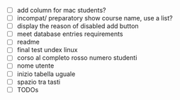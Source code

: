 - [ ] add column for mac students?
- [ ] incompat/ preparatory show course name, use a list?
- [ ] display the reason of disabled add button
- [ ] meet database entries requirements
- [ ] readme
- [ ] final test undex linux
- [ ] corso al completo rosso numero studenti
- [ ] nome utente
- [ ] inizio tabella uguale
- [ ] spazio tra tasti
- [ ] TODOs
